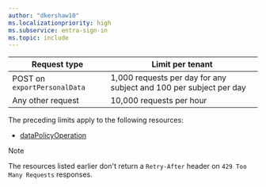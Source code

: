 ```yaml
---
author: "dkershaw10"
ms.localizationpriority: high
ms.subservice: entra-sign-in
ms.topic: include
---
```

<!-- markdownlint-disable MD041 -->

| Request type | Limit per tenant |
| ------------ | ---------------- |
| POST on `exportPersonalData` | 1,000 requests per day for any subject and 100 per subject per day |
| Any other request | 10,000 requests per hour |

The preceding limits apply to the following resources:

- [dataPolicyOperation](/graph/api/resources/datapolicyoperation)

> [!NOTE]
> The resources listed earlier don't return a `Retry-After` header on `429 Too Many Requests` responses.